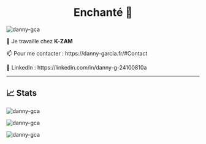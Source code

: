 <h1 align="center">Enchanté 👋</h1>

<p align="left">
  <img
    src="https://komarev.com/ghpvc/?username=danny-gca&label=Profile%20views&color=0e75b6&style=flat"
    alt="danny-gca"
  />
</p>

<p align="left">
  🔭 Je travaille chez <b>K-ZAM</b>
</p>
<p align="left">
  📫 Pour me contacter : https://danny-garcia.fr/#Contact
</p>
<p align="left">
  🛜 LinkedIn : https://linkedin.com/in/danny-g-24100810a
</p>

<hr/>

<h2>📈 Stats </h2>
<div>
  <p style="text-align:'center';">
    <img
      align="center"
      src="https://github-readme-stats-hxcbo61xa-dannys-projects-1ec5fe0d.vercel.app/api/top-langs?username=danny-gca&theme=synthwave&show_icons=true&count_private=true&include_all_commits=true&locale=en&layout=donut&langs_count=6"
      alt="danny-gca"
    />
  </p>
  <p style="text-align:'center';">
    <img
      align="center"
      src="https://github-readme-stats-hxcbo61xa-dannys-projects-1ec5fe0d.vercel.app/api?username=danny-gca&theme=synthwave&show_icons=true&count_private=true&include_all_commits=true&locale=en&layout=compact"
      alt="danny-gca"
    />
  </p>
  <p style="text-align:'center';">
    <img
      align="center"
      src="https://github-readme-streak-stats.herokuapp.com/?user=danny-gca&theme=dark"
      alt="danny-gca"
    />
  </p>
</div>

<!--START_SECTION:activity-->
<!--END_SECTION:activity-->


